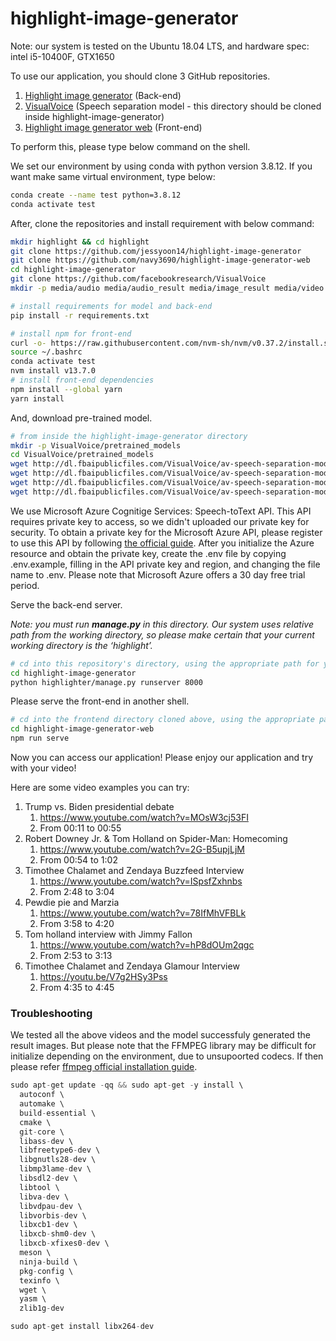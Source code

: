 # highlight-image-generator

Note: our system is tested on the Ubuntu 18.04 LTS, and hardware spec: intel i5-10400F, GTX1650 

To use our application, you should clone 3 GitHub repositories.

1. [Highlight image generator](https://github.com/jessyoon14/highlight-image-generator) (Back-end)
2. [VisualVoice](https://github.com/facebookresearch/VisualVoice) (Speech separation model - this directory should be cloned inside highlight-image-generator)
3. [Highlight image generator web](https://github.com/navy3690/highlight-image-generator-web) (Front-end)

To perform this, please type below command on the shell.

We set our environment by using conda with python version 3.8.12. If you want make same virtual environment, type below:

```bash
conda create --name test python=3.8.12
conda activate test
```

 After, clone the repositories and install requirement with below command:

```bash
mkdir highlight && cd highlight
git clone https://github.com/jessyoon14/highlight-image-generator
git clone https://github.com/navy3690/highlight-image-generator-web
cd highlight-image-generator
git clone https://github.com/facebookresearch/VisualVoice
mkdir -p media/audio media/audio_result media/image_result media/video

# install requirements for model and back-end
pip install -r requirements.txt

# install npm for front-end
curl -o- https://raw.githubusercontent.com/nvm-sh/nvm/v0.37.2/install.sh | bash 
source ~/.bashrc
conda activate test
nvm install v13.7.0
# install front-end dependencies
npm install --global yarn
yarn install
```

And, download pre-trained model.

```bash
# from inside the highlight-image-generator directory
mkdir -p VisualVoice/pretrained_models
cd VisualVoice/pretrained_models
wget http://dl.fbaipublicfiles.com/VisualVoice/av-speech-separation-model/facial_best.pth
wget http://dl.fbaipublicfiles.com/VisualVoice/av-speech-separation-model/lipreading_best.pth
wget http://dl.fbaipublicfiles.com/VisualVoice/av-speech-separation-model/unet_best.pth
wget http://dl.fbaipublicfiles.com/VisualVoice/av-speech-separation-model/vocal_best.pth
```

We use Microsoft Azure Cognitige Services: Speech-toText API. This API requires private key to access, so we didn't uploaded our private key for security. To obtain a private key for the Microsoft Azure API, please register to use this API by following [the official guide](https://docs.microsoft.com/en-us/azure/cognitive-services/speech-service/overview#try-the-speech-service-for-free). After you initialize the Azure resource and obtain the private key, create the .env file by copying .env.example, filling in the API private key and region, and changing the file name to .env. Please note that Microsoft Azure offers a 30 day free trial period.


Serve the back-end server.

*Note: you must run **manage.py** in this directory. Our system uses relative path from the working directory, so please make certain that your current working directory is the ‘highlight’.*

```bash
# cd into this repository's directory, using the appropriate path for your computer
cd highlight-image-generator
python highlighter/manage.py runserver 8000
```

Please serve the front-end in another shell.

```bash
# cd into the frontend directory cloned above, using the appropriate path for your computer
cd highlight-image-generator-web
npm run serve
```

Now you can access our application! Please enjoy our application and try with your video!

Here are some video examples you can try:
1. Trump vs. Biden presidential debate
    1. https://www.youtube.com/watch?v=MOsW3cj53FI
    2. From 00:11 to 00:55
2. Robert Downey Jr. & Tom Holland on Spider-Man: Homecoming
    1. https://www.youtube.com/watch?v=2G-B5upjLjM
    2. From 00:54 to 1:02
3. Timothee Chalamet and Zendaya Buzzfeed Interview
    1. https://www.youtube.com/watch?v=ISpsfZxhnbs
    2. From 2:48 to 3:04
4. Pewdie pie and Marzia
    1. https://www.youtube.com/watch?v=78IfMhVFBLk
    2. From 3:58 to 4:20
5. Tom holland interview with Jimmy Fallon
    1. https://www.youtube.com/watch?v=hP8dOUm2qgc
    2. From 2:53 to 3:13
6. Timothee Chalamet and Zendaya Glamour Interview
    1. https://youtu.be/V7g2HSy3Pss
    2. From 4:35 to 4:45


### Troubleshooting

We tested all the above videos and the model successfuly generated the result images. But please note that the FFMPEG library may be difficult for initialize depending on the environment, due to unsupoorted codecs. If then please refer [ffmpeg official installation guide](https://trac.ffmpeg.org/wiki/CompilationGuide/Ubuntu).

```cpp
sudo apt-get update -qq && sudo apt-get -y install \
  autoconf \
  automake \
  build-essential \
  cmake \
  git-core \
  libass-dev \
  libfreetype6-dev \
  libgnutls28-dev \
  libmp3lame-dev \
  libsdl2-dev \
  libtool \
  libva-dev \
  libvdpau-dev \
  libvorbis-dev \
  libxcb1-dev \
  libxcb-shm0-dev \
  libxcb-xfixes0-dev \
  meson \
  ninja-build \
  pkg-config \
  texinfo \
  wget \
  yasm \
  zlib1g-dev

sudo apt-get install libx264-dev
```
